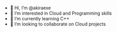 - 👋 Hi, I’m @akiraexe
- 👀 I’m interested in Cloud and Programming skills
- 🌱 I’m currently learning C++
- 💞️ I’m looking to collaborate on Cloud projects

<!---
akiraexe/akiraexe is a ✨ special ✨ repository because its `README.md` (this file) appears on your GitHub profile.
You can click the Preview link to take a look at your changes.
--->
